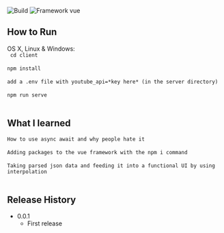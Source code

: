 ![Build](https://img.shields.io/badge/Build-Passing-brightgreen.svg) ![Framework vue](https://img.shields.io/badge/Framework-vue-green.svg)


## 	How to Run 
OS X, Linux & Windows:
&nbsp; </br>
`` cd client`` </br>  </br>
``npm install``</br> </br>
``add a .env file with youtube_api=*key here* (in the server directory)``</br> </br>
``npm run serve``</br> </br>

## What I learned 
``How to use async await and why people hate it `` </br>  </br>
``Adding packages to the vue framework with the npm i command ``</br> </br>
``Taking parsed json data and feeding it into a functional UI by using interpolation``</br> </br>

## Release History

* 0.0.1
    * First release 

